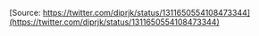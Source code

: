 [Source: https://twitter.com/diprjk/status/1311650554108473344](https://twitter.com/diprjk/status/1311650554108473344)